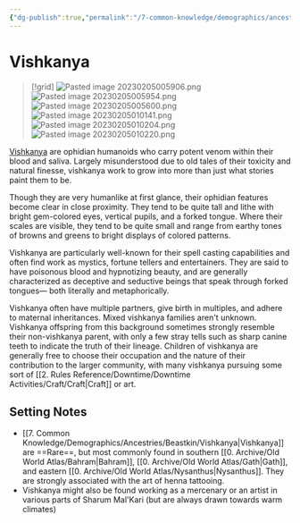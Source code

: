 ```yaml
---
{"dg-publish":true,"permalink":"/7-common-knowledge/demographics/ancestries/beastkin/vishkanya/","noteIcon":""}
---
```


# Vishkanya

>[!grid]
![Pasted image 20230205005906.png](/img/user/x.%20Assets/Attachments/Pasted%20image%2020230205005906.png)
![Pasted image 20230205005954.png](/img/user/x.%20Assets/Attachments/Pasted%20image%2020230205005954.png)
![Pasted image 20230205005600.png](/img/user/x.%20Assets/Attachments/Pasted%20image%2020230205005600.png)
![Pasted image 20230205010141.png](/img/user/x.%20Assets/Attachments/Pasted%20image%2020230205010141.png)
![Pasted image 20230205010204.png](/img/user/x.%20Assets/Attachments/Pasted%20image%2020230205010204.png)
![Pasted image 20230205010220.png](/img/user/x.%20Assets/Attachments/Pasted%20image%2020230205010220.png)

[Vishkanya](https://2e.aonprd.com/Ancestries.aspx?ID=56) are ophidian humanoids who carry potent venom within their blood and saliva. Largely misunderstood due to old tales of their toxicity and natural finesse, vishkanya work to grow into more than just what stories paint them to be. 

Though they are very humanlike at first glance, their ophidian features become clear in close proximity. They tend to be quite tall and lithe with bright gem-colored eyes, vertical pupils, and a forked tongue. Where their scales are visible, they tend to be quite small and range from earthy tones of browns and greens to bright displays of colored patterns. 

Vishkanya are particularly well-known for their spell casting capabilities and often find work as mystics, fortune tellers and entertainers. They are said to have poisonous blood and hypnotizing beauty, and are generally characterized as deceptive and seductive beings that speak through forked tongues— both literally and metaphorically.

Vishkanya often have multiple partners, give birth in multiples, and adhere to maternal inheritances. Mixed vishkanya families aren't unknown. Vishkanya offspring from this background sometimes strongly resemble their non-vishkanya parent, with only a few stray tells such as sharp canine teeth to indicate the truth of their lineage. Children of vishkanya are generally free to choose their occupation and the nature of their contribution to the larger community, with many vishkanya pursuing some sort of [[2. Rules Reference/Downtime/Downtime Activities/Craft/Craft\|Craft]] or art. 

## Setting Notes

- [[7. Common Knowledge/Demographics/Ancestries/Beastkin/Vishkanya\|Vishkanya]] are ==Rare==, but most commonly found in southern [[0. Archive/Old World Atlas/Bahram\|Bahram]], [[0. Archive/Old World Atlas/Gath\|Gath]], and eastern [[0. Archive/Old World Atlas/Nysanthus\|Nysanthus]]. They are strongly associated with the art of henna tattooing.
- Vishkanya might also be found working as a mercenary or an artist in various parts of Sharum Mal'Kari (but are always drawn towards warm climates)

